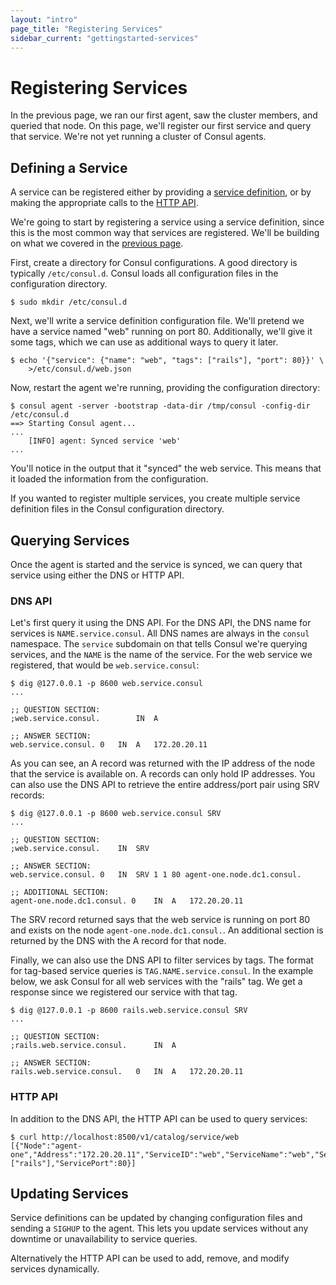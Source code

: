 ```yaml
---
layout: "intro"
page_title: "Registering Services"
sidebar_current: "gettingstarted-services"
---
```


# Registering Services

In the previous page, we ran our first agent, saw the cluster members, and
queried that node. On this page, we'll register our first service and query
that service. We're not yet running a cluster of Consul agents.

## Defining a Service

A service can be registered either by providing a
[service definition](/docs/agent/services.html),
or by making the appropriate calls to the
[HTTP API](/docs/agent/http.html).

We're going to start by registering a service using a service definition,
since this is the most common way that services are registered. We'll be
building on what we covered in the
[previous page](/intro/getting-started/agent.html).

First, create a directory for Consul configurations. A good directory
is typically `/etc/consul.d`. Consul loads all configuration files in the
configuration directory.

```
$ sudo mkdir /etc/consul.d
```

Next, we'll write a service definition configuration file. We'll
pretend we have a service named "web" running on port 80. Additionally,
we'll give it some tags, which we can use as additional ways to query
it later.

```
$ echo '{"service": {"name": "web", "tags": ["rails"], "port": 80}}' \
    >/etc/consul.d/web.json
```

Now, restart the agent we're running, providing the configuration directory:

```
$ consul agent -server -bootstrap -data-dir /tmp/consul -config-dir /etc/consul.d
==> Starting Consul agent...
...
    [INFO] agent: Synced service 'web'
...
```

You'll notice in the output that it "synced" the web service. This means
that it loaded the information from the configuration.

If you wanted to register multiple services, you create multiple service
definition files in the Consul configuration directory.

## Querying Services

Once the agent is started and the service is synced, we can query that
service using either the DNS or HTTP API.

### DNS API

Let's first query it using the DNS API. For the DNS API, the DNS name
for services is `NAME.service.consul`. All DNS names are always in the
`consul` namespace. The `service` subdomain on that tells Consul we're
querying services, and the `NAME` is the name of the service. For the
web service we registered, that would be `web.service.consul`:

```
$ dig @127.0.0.1 -p 8600 web.service.consul
...

;; QUESTION SECTION:
;web.service.consul.		IN	A

;; ANSWER SECTION:
web.service.consul.	0	IN	A	172.20.20.11
```

As you can see, an A record was returned with the IP address of the node that
the service is available on. A records can only hold IP addresses. You can
also use the DNS API to retrieve the entire address/port pair using SRV
records:

```
$ dig @127.0.0.1 -p 8600 web.service.consul SRV
...

;; QUESTION SECTION:
;web.service.consul.	IN	SRV

;; ANSWER SECTION:
web.service.consul. 0	IN	SRV	1 1 80 agent-one.node.dc1.consul.

;; ADDITIONAL SECTION:
agent-one.node.dc1.consul. 0	IN	A	172.20.20.11
```

The SRV record returned says that the web service is running on port 80
and exists on the node `agent-one.node.dc1.consul.`. An additional section
is returned by the DNS with the A record for that node.

Finally, we can also use the DNS API to filter services by tags. The
format for tag-based service queries is `TAG.NAME.service.consul`. In
the example below, we ask Consul for all web services with the "rails"
tag. We get a response since we registered our service with that tag.

```
$ dig @127.0.0.1 -p 8600 rails.web.service.consul SRV
...

;; QUESTION SECTION:
;rails.web.service.consul.		IN	A

;; ANSWER SECTION:
rails.web.service.consul.	0	IN	A	172.20.20.11
```

### HTTP API

In addition to the DNS API, the HTTP API can be used to query services:

```
$ curl http://localhost:8500/v1/catalog/service/web
[{"Node":"agent-one","Address":"172.20.20.11","ServiceID":"web","ServiceName":"web","ServiceTags":["rails"],"ServicePort":80}]
```

## Updating Services

Service definitions can be updated by changing configuration files and
sending a `SIGHUP` to the agent. This lets you update services without
any downtime or unavailability to service queries.

Alternatively the HTTP API can be used to add, remove, and modify services
dynamically.

